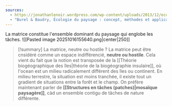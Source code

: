 ```yaml
---
sources:
  - https://jonathanlenoir.wordpress.com/wp-content/uploads/2013/12/ecologie-du-paysage.pdf
  - "Burel & Baudry, Écologie du paysage : concept, méthodes et applications (2nde édition)"
---
```

La matrice constitue l'ensemble dominant du paysage qui englobe les tâches.
![[Pasted image 20251016155640.png|center|250]]

>[!summary] La matrice, neutre ou hostile ?
>La matrice peut être cnsidéré comme un espace indifférencié, **neutre ou hostile**. Cela vient du fait que la notion est transposée de la [[Théorie biogéographique des îles|théorie de la biogéographie insulaire]], où l'ocean est un milieu radicalement différent des îles ou continent. En milieu terrestre, la situation est moins tranchée, il existe tout un gradient de situations entre la forêt et le champ.
>On préfère maintenant parler de **[[Structures en tâches (patches)|mosaïque paysagère]]**, càd un ensemble contigu de tâches de nature différente.
>